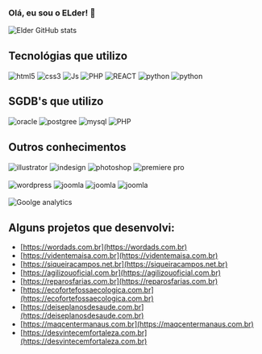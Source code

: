 ### Olá, eu sou o ELder! 👋

![Elder GitHub stats](https://github-readme-stats.vercel.app/api?username=eldercamposds&show_icons=true&theme=merko)

## Tecnológias que utilizo

<div style= "display: inline_block"<br/>
  <img align="center" alt="html5" src="https://img.shields.io/badge/HTML5-E34F26?style=for-the-badge&logo=html5&logoColor=white"/>
  <img align="center" alt="css3" src="https://img.shields.io/badge/CSS3-1572B6?style=for-the-badge&logo=css3&logoColor=white"/>
  <img align="center" alt="Js" src="https://img.shields.io/badge/JavaScript-F7DF1E?style=for-the-badge&logo=javascript&logoColor=black"/>
  <img align="center" alt="PHP" src="https://img.shields.io/badge/PHP-777BB4?style=for-the-badge&logo=php&logoColor=white"/>
  <img align="center" alt="REACT" src="https://img.shields.io/badge/React-20232A?style=for-the-badge&logo=react&logoColor=61DAFB"/>
  <img align="center" alt="python" src="https://img.shields.io/badge/Python-3776AB?style=for-the-badge&logo=python&logoColor=white"/>
  <img align="center" alt="python" src="https://img.shields.io/badge/Java-ED8B00?style=for-the-badge&logo=java&logoColor=white"/>
</div>

## SGDB's que utilizo 

<div style= "display: inline_block"<br/>
  <img align="center" alt="oracle" src="https://img.shields.io/badge/Oracle-F80000?style=for-the-badge&logo=Oracle&logoColor=white"/>
  <img align="center" alt="postgree" src="https://img.shields.io/badge/PostgreSQL-316192?style=for-the-badge&logo=postgresql&logoColor=white"/>
  <img align="center" alt="mysql" src="https://img.shields.io/badge/MySQL-005C84?style=for-the-badge&logo=mysql&logoColor=white"/>
  <img align="center" alt="PHP" src="https://img.shields.io/badge/PHP-777BB4?style=for-the-badge&logo=php&logoColor=white"/>
</div>

## Outros conhecimentos
<div style= "display: inline_block"<br/>
  <img align="center" alt="illustrator" src="https://img.shields.io/badge/Adobe%20Illustrator-FF9A00?style=for-the-badge&logo=adobe%20illustrator&logoColor=white"/>
  <img align="center" alt="indesign" src="https://img.shields.io/badge/Adobe%20InDesign-FF3366?style=for-the-badge&logo=Adobe%20InDesign&logoColor=white"/>
  <img align="center" alt="photoshop" src="https://img.shields.io/badge/Adobe%20Photoshop-31A8FF?style=for-the-badge&logo=Adobe%20Photoshop&logoColor=black"/>
   <img align="center" alt="premiere pro" src="https://img.shields.io/badge/Adobe%20Premiere%20Pro-9999FF?style=for-the-badge&logo=Adobe%20Premiere%20Pro&logoColor=white"/>
  <br/>
  <br/>
  <img align="center" alt="wordpress" src="https://img.shields.io/badge/Wordpress-21759B?style=for-the-badge&logo=wordpress&logoColor=white"/>
  <img align="center" alt="joomla" src="https://img.shields.io/badge/Joomla-5091CD?style=for-the-badge&logo=joomla&logoColor=white"/>
  <img align="center" alt="joomla" src="https://img.shields.io/badge/Wix-000?style=for-the-badge&logo=wix&logoColor=white"/>
  <img align="center" alt="joomla" src="https://img.shields.io/badge/Blogger-FF5722?style=for-the-badge&logo=blogger&logoColor=white"/><br><br>
  <img align="center" alt="Goolge analytics" src="https://img.shields.io/badge/Google%20Analytics-E37400?style=for-the-badge&logo=google%20analytics&logoColor=white"/>
</div>

## Alguns projetos que desenvolvi:

- [https://wordads.com.br](https://wordads.com.br)<br/>
- [https://videntemaisa.com.br](https://videntemaisa.com.br)<br/>
- [https://siqueiracampos.net.br](https://siqueiracampos.net.br)<br/>
- [https://agilizouoficial.com.br](https://agilizouoficial.com.br)<br/>
- [https://reparosfarias.com.br](https://reparosfarias.com.br)<br/>
- [https://ecofortefossaecologica.com.br](https://ecofortefossaecologica.com.br)<br/>
- [https://deiseplanosdesaude.com.br](https://deiseplanosdesaude.com.br)<br/>
- [https://maqcentermanaus.com.br](https://maqcentermanaus.com.br)<br/>
- [https://desvintecemfortaleza.com.br](https://desvintecemfortaleza.com.br)<br/>




